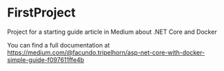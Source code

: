 # FirstProject
Project for a starting guide article in Medium about .NET Core and Docker

You can find a full documentation at
https://medium.com/@facundo.tripelhorn/asp-net-core-with-docker-simple-guide-f097611ffe4b
